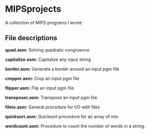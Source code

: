 # MIPSprojects
A collection of MIPS programs I wrote

## File descriptions

**quad.asm:** Solving quadratic congruence

**capitalize.asm:** Capitalize any input string

**border.asm:** Generate a border around an input pgm file

**cropper.asm:** Crop an input pgm file

**flipper.asm:** Flip an input pgm file

**transposer.asm:** Transpose an input pgm file

**fileio.asm:** General procedure for I/O with files

**quicksort.asm:** Quicksort procedure for an array of ints

**wordcount.asm:** Procedure to count the number of words in a string.
